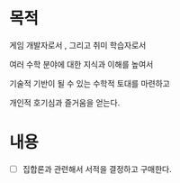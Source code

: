 # 목적

게임 개발자로서 , 그리고 취미 학습자로서

여러 수학 분야에 대한 지식과 이해를 높여서

기술적 기반이 될 수 있는 수학적 토대를 마련하고

개인적 호기심과 즐거움을 얻는다.

# 내용

- [ ] 집합론과 관련해서 서적을 결정하고 구매한다.